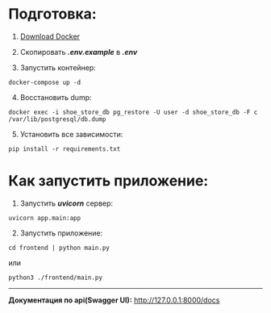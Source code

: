# Подготовка:

1. [Download Docker](https://www.docker.com/products/docker-desktop/)


2. Скопировать ***.env.example*** в ***.env***


3. Запустить контейнер:

 ```
 docker-compose up -d
 ```

4. Восстановить dump:

```
docker exec -i shoe_store_db pg_restore -U user -d shoe_store_db -F c /var/lib/postgresql/db.dump
```

5. Установить все зависимости:

```
pip install -r requirements.txt
```

# Как запустить приложение:

1. Запустить ***uvicorn*** сервер:

 ```
 uvicorn app.main:app
 ```

2. Запустить приложение:

```
cd frontend | python main.py
```
или
```
python3 ./frontend/main.py
```

___
**Документация по api(Swagger UI):**
http://127.0.0.1:8000/docs
